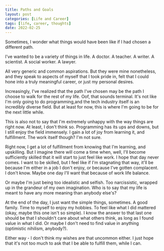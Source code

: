 ```yaml
---
title: Paths and Goals
layout: post
categories: [Life and Career]
tags: [life, career, thoughts]
date: 2022-02-25
---
```

Sometimes, I wonder what things would have been like if I had chosen a different path.

I've wanted to be a variety of things in life. A doctor. A teacher. A writer. A scientist. A social worker. A lawyer.

All very generic and common aspirations. But they were mine nonetheless, and they speak to aspects of myself that I took pride in, felt that I could hone into a truly meaningful career, or just my personal desires.

Increasingly, I've realized that the path I've chosen may be the path I choose to walk for the rest of my life. Oof, that sounds terminal. It's not like I'm only going to do programming,and the tech industry itself is an incredibly diverse field. But at least for now, this is where I'm going to be for the next little while.

This is also not to say that I'm extremely unhappy with the way things are right now. At least, I don't think so. Programming has its ups and downs, but I still enjoy the field immensely. I gain a lot of joy from learning it, and fulfillment. The work itself though? I'm not sure.

Right now, I get a lot of fulfillment from knowing that I'm learning, and upskilling. But I imagine there will come a time when, well, I'll become sufficiently skilled that it will start to just feel like work. I hope that day never comes. I want to be skilled, but I feel like if I'm stagnating that way, it'll be because I'm either in a job I don't enjoy, or because I've gotten complacent. I don't know. Maybe one day I'll want that because of work life balance.

Or maybe I'm just being too idealistic and selfish. Too narcissistic, wrapped up in the grandeur of my own imagination. Who is to say that my life is meant to have any more meaning than anybody else's?

At the end of the day, I just want the simple things, sometimes. A good family. Time to myself to enjoy my hobbies. To feel like what I did mattered (okay, maybe this one isn't so simple). I know the answer to that last one should be that I shouldn't care about what others think, as long as I found value in what I did. Or maybe I don't need to find value in anything (optimistic nihilism, anybody?).

Either way - I don't think my wishes are that uncommon either. I just hope that it's not too much to ask that I be able to fulfill them, while I can.
